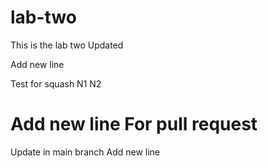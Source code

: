 # lab-two

This is the lab two
Updated

Add new line 

Test for squash
N1
N2

Add new line 
For pull request
=======
Update in main branch
Add new line 

